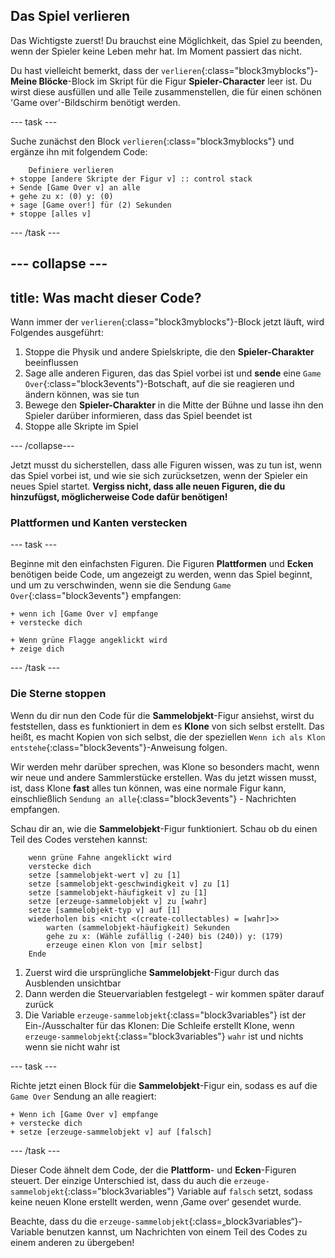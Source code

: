 ## Das Spiel verlieren

Das Wichtigste zuerst! Du brauchst eine Möglichkeit, das Spiel zu beenden, wenn der Spieler keine Leben mehr hat. Im Moment passiert das nicht.

Du hast vielleicht bemerkt, dass der `verlieren`{:class="block3myblocks"}-**Meine Blöcke**-Block im Skript für die Figur **Spieler-Character** leer ist. Du wirst diese ausfüllen und alle Teile zusammenstellen, die für einen schönen 'Game over'-Bildschirm benötigt werden.

\--- task \---

Suche zunächst den Block `verlieren`{:class="block3myblocks"} und ergänze ihn mit folgendem Code:

```blocks3
    Definiere verlieren
+ stoppe [andere Skripte der Figur v] :: control stack
+ Sende [Game Over v] an alle
+ gehe zu x: (0) y: (0)
+ sage [Game over!] für (2) Sekunden
+ stoppe [alles v]
```

\--- /task \---

## \--- collapse \---

## title: Was macht dieser Code?

Wann immer der `verlieren`{:class="block3myblocks"}-Block jetzt läuft, wird Folgendes ausgeführt:

1. Stoppe die Physik und andere Spielskripte, die den **Spieler-Charakter** beeinflussen
2. Sage alle anderen Figuren, das das Spiel vorbei ist und **sende** eine `Game Over`{:class="block3events"}-Botschaft, auf die sie reagieren und ändern können, was sie tun
3. Bewege den **Spieler-Charakter** in die Mitte der Bühne und lasse ihn den Spieler darüber informieren, dass das Spiel beendet ist
4. Stoppe alle Skripte im Spiel

\--- /collapse\---

Jetzt musst du sicherstellen, dass alle Figuren wissen, was zu tun ist, wenn das Spiel vorbei ist, und wie sie sich zurücksetzen, wenn der Spieler ein neues Spiel startet. **Vergiss nicht, dass alle neuen Figuren, die du hinzufügst, möglicherweise Code dafür benötigen!**

### Plattformen und Kanten verstecken

\--- task \---

Beginne mit den einfachsten Figuren. Die Figuren **Plattformen** und **Ecken** benötigen beide Code, um angezeigt zu werden, wenn das Spiel beginnt, und um zu verschwinden, wenn sie die Sendung `Game Over`{:class="block3events"} empfangen:

```blocks3
+ wenn ich [Game Over v] empfange
+ verstecke dich
```

```blocks3
+ Wenn grüne Flagge angeklickt wird
+ zeige dich
```

\--- /task \---

### Die Sterne stoppen

Wenn du dir nun den Code für die **Sammelobjekt**-Figur ansiehst, wirst du feststellen, dass es funktioniert in dem es **Klone** von sich selbst erstellt. Das heißt, es macht Kopien von sich selbst, die der speziellen `Wenn ich als Klon entstehe`{:class="block3events"}-Anweisung folgen.

Wir werden mehr darüber sprechen, was Klone so besonders macht, wenn wir neue und andere Sammlerstücke erstellen. Was du jetzt wissen musst, ist, dass Klone **fast** alles tun können, was eine normale Figur kann, einschließlich `Sendung an alle`{:class="block3events"} - Nachrichten empfangen.

Schau dir an, wie die **Sammelobjekt**-Figur funktioniert. Schau ob du einen Teil des Codes verstehen kannst:

```blocks3
    wenn grüne Fahne angeklickt wird
    verstecke dich
    setze [sammelobjekt-wert v] zu [1]
    setze [sammelobjekt-geschwindigkeit v] zu [1]
    setze [sammelobjekt-häufigkeit v] zu [1]
    setze [erzeuge-sammelobjekt v] zu [wahr]
    setze [sammelobjekt-typ v] auf [1]
    wiederholen bis <nicht <(create-collectables) = [wahr]>> 
        warten (sammelobjekt-häufigkeit) Sekunden
        gehe zu x: (Wähle zufällig (-240) bis (240)) y: (179)
        erzeuge einen Klon von [mir selbst]
    Ende
```

1. Zuerst wird die ursprüngliche **Sammelobjekt**-Figur durch das Ausblenden unsichtbar
2. Dann werden die Steuervariablen festgelegt - wir kommen später darauf zurück
3. Die Variable `erzeuge-sammelobjekt`{:class="block3variables"} ist der Ein-/Ausschalter für das Klonen: Die Schleife erstellt Klone, wenn `erzeuge-sammelobjekt`{:class="block3variables"} `wahr` ist und nichts wenn sie nicht wahr ist

\--- task \---

Richte jetzt einen Block für die **Sammelobjekt**-Figur ein, sodass es auf die `Game Over` Sendung an alle reagiert:

```blocks3
+ Wenn ich [Game Over v] empfange
+ verstecke dich
+ setze [erzeuge-sammelobjekt v] auf [falsch]
```

\--- /task \---

Dieser Code ähnelt dem Code, der die **Plattform**- und **Ecken**-Figuren steuert. Der einzige Unterschied ist, dass du auch die `erzeuge-sammelobjekt`{:class="block3variables"} Variable auf `falsch` setzt, sodass keine neuen Klone erstellt werden, wenn ‚Game over‘ gesendet wurde.

Beachte, dass du die `erzeuge-sammelobjekt`{:class=„block3variables“}-Variable benutzen kannst, um Nachrichten von einem Teil des Codes zu einem anderen zu übergeben!